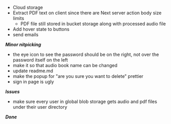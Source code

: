 - Cloud storage
- Extract PDF text on client since there are Next server action body size limits
  - PDF file still stored in bucket storage along with processed audio file
- Add hover state to buttons
- send emails

**_Minor nitpicking_**

- the eye icon to see the password should be on the right, not over the password itself on the left
- make it so that audio book name can be changed
- update readme.md
- make the popup for "are you sure you want to delete" prettier
- sign in page is ugly

**_Issues_**

- make sure every user in global blob storage gets audio and pdf files under their user directory

**_Done_**
